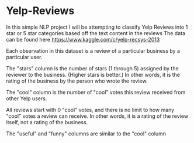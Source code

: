 # Yelp-Reviews

In this simple NLP project I will be attempting to classify Yelp Reviews into 1 star or 5 star categories based off the text content in the reviews
The data can be found here https://www.kaggle.com/c/yelp-recsys-2013 

Each observation in this dataset is a review of a particular business by a particular user.

The "stars" column is the number of stars (1 through 5) assigned by the reviewer to the business. (Higher stars is better.) In other words, it is the rating of the business by the person who wrote the review.

The "cool" column is the number of "cool" votes this review received from other Yelp users.

All reviews start with 0 "cool" votes, and there is no limit to how many "cool" votes a review can receive. In other words, it is a rating of the review itself, not a rating of the business.

The "useful" and "funny" columns are similar to the "cool" column
